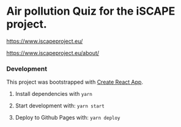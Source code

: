 # Air pollution Quiz for the iSCAPE project.

https://www.iscapeproject.eu/

https://www.iscapeproject.eu/about/


### Development

This project was bootstrapped with [Create React App](https://github.com/facebookincubator/create-react-app).

1. Install dependencies with
  `yarn`

2. Start development with:
  `yarn start`

3. Deploy to Github Pages with:
  `yarn deploy`
